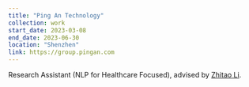 ```yaml
---
title: "Ping An Technology"
collection: work
start_date: 2023-03-08
end_date: 2023-06-30
location: "Shenzhen"
link: https://group.pingan.com
---
```


Research Assistant (NLP for Healthcare Focused), advised by <a href="https://seyiqi.github.io" target="_blank">Zhitao Li</a>.
